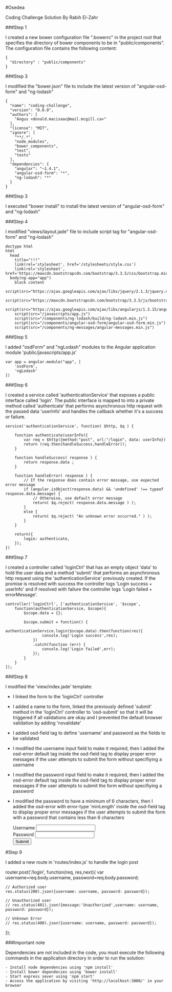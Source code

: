 #Osedea

Coding Challenge Solution By Rabih El-Zahr

###Step 1

I created a new bower configuration file ".bowerrc" in the project root that specifies the directory of bower components to be in "public/components". The configuration file contains the following content:

	{
	  "directory" : "public/components"
	}

###Step 3

I modified the "bower.json" file to include the latest version of "angular-osd-form" and "ng-lodash"

	{
	  "name": "coding-challenge",
	  "version": "0.0.0",
	  "authors": [
	    "Angus <donald.macisaac@mail.mcgill.ca>"
	  ],
	  "license": "MIT",
	  "ignore": [
	    "**/.*",
	    "node_modules",
	    "bower_components",
	    "test",
	    "tests"
	  ],
	  "dependencies": {
	    "angular": "~1.4.1",
	    "angular-osd-form": "*",
	    "ng-lodash": "*"
	  }
	}

###Step 3

I executed "bower install" to install the latest version of "angular-osd-form" and "ng-lodash"

###Step 4

I modified "views/layout.jade" file to include script tag for "angular-osd-form" and "ng-lodash" 

	doctype html
	html
	  head
	    title="!!!"
	    link(rel='stylesheet', href='/stylesheets/style.css')
	    link(rel='stylesheet', href='https://maxcdn.bootstrapcdn.com/bootstrap/3.3.5/css/bootstrap.min.css')
	  body(ng-app="app")
	    block content
	    script(src="https://ajax.googleapis.com/ajax/libs/jquery/2.1.3/jquery.min.js")
	    script(src="https://maxcdn.bootstrapcdn.com/bootstrap/3.3.5/js/bootstrap.min.js")
	    script(src="https://ajax.googleapis.com/ajax/libs/angularjs/1.3.15/angular.min.js")
	    script(src="/javascripts/app.js")
	    script(src="/components/ng-lodash/build/ng-lodash.min.js")
	    script(src="/components/angular-osd-form/angular-osd-form.min.js")
	    script(src="/components/ng-messages/angular-messages.min.js")

###Step 5

I added "osdForm" and "ngLodash" modules to the Angular application module 'public/javascripts/app.js'

    var app = angular.module("app", [
    	'osdForm',
    	'ngLodash'
    ])

###Step 6

I created a service called 'authenticationService' that exposes a public interface called 'login'. The public interface is mapped to into a private method called 'authentcate' that performs asynchronous http request with the passed data 'userInfo' and handles the callback whether it's a success or failure.

    service('authenticationService', function( $http, $q ) {
	   
	    function authenticate(userInfo){
	    	var req = $http({method:"post", url:"/login", data: userInfo})
	    	return (req.then(handleSuccess,handleError));
	    }

	    function handleSuccess( response ) {
	        return response.data ;
	    }

	    function handleError( response ) {
	    	// If the response does contain error message, use expected error message 
	        if (angular.isObject(response.data) && 'undefined' !== typeof response.data.message) {
	        	// Otherwise, use default error message
	        	return( $q.reject( response.data.message ) );
	        }
	        else {
            	return( $q.reject( "An unknown error occurred." ) );
	        }
	    }

	    return({
	        login: authenticate,
	    });
	})

###Step 7

I created a controller called 'loginCtrl' that has an empty object 'data' to hold the user data and a method 'submit' that performs an asynchronous http request using the 'authenticationService' previously created. If the promise is resolved with success the controller logs 'Login success + userInfo' and if resolved with failure the controller logs 'Login failed + errorMessage'. 

	controller('loginCtrl', ['authenticationService', '$scope', 
		function(authenticationService, $scope){
			$scope.data = {};

			$scope.submit = function() {
				authenticationService.login($scope.data).then(function(res){
					console.log('Login success',res);
				})
				.catch(function (err) {
					console.log('Login failed',err);
				}); 
			}
		}
	]);

###Step 8

I modified the 'view/index.jade' template:
 - I linked the form to the 'loginCtrl' controller
 - I added a name to the form, linked the previously defined 'submit' method in the 'loginCtrl' controller to 'osd-submit' so that it will be triggered if all validations are okay and I prevented the default browser validation by adding 'novalidate'
 - I added osd-field tag to define 'username' and password as the fields to be validated
 - I modified the username input field to make it required, then I added the osd-error default tag inside the osd-field tag to display proper error messages if the user attempts to submit the form without specifiying a username
 - I modified the password input field to make it required, then I added the osd-error default tag inside the osd-field tag to display proper error messages if the user attempts to submit the form without specifiying a password 
 - I modified the password to have a minimum of 6 characters, then I added the osd-error with error-type 'minLength' inside the osd-field tag to display proper error messages if the user attempts to submit the form with a password that contains less than 6 characters

    <div ng-controller="loginCtrl">
        <form name="osedeaLogin" osd-submit="submit()" novalidate>
            <div class="form-group">
                <label class="control-label">Username</label>
                <osd-field attr="username">
                    <input type="text" name="username" class="form-control" ng-model="data.username" required="required" />
                    <osd-error msg="Username is required!"></osd-error>
                </osd-field>
            </div>
            <div class="form-group">
                <label class="control-label">Password</label>
                <osd-field attr="password">
                    <input type="password" name="password" minLength="6" maxlength="12" class="form-control" ng-model="data.password" required="required" />
                    <osd-error msg="Password is required!"></osd-error>
                    <osd-error error-type="minlength" msg="Password must contain atleast 6 characters"></osd-error>
                </osd-field>
            </div>
            <div class="form-group">
                <button class="btn btn-primary">
                    Submit
                </button>
            </div>
        </form>
    </div>

#Step 9

I added a new route in 'routes/index.js' to handle the login post

router.post('/login', function(req, res,next){
	var username=req.body.username,
		password=req.body.password;

	// Authorized user
	res.status(200).json({username: username, password: password});

	// Unauthorized user
	// res.status(401).json({message:'Unauthorized',username: username, password: password});

	// Unknown Error
	// res.status(400).json({username: username, password: password});
});

###Important note

Dependencies are not included in the code, you must execute the following commands in the application directory in order to run the solution:

    - Install node dependencies using 'npm install'
    - Install bower dependecies using 'bower install'
    - Start express sever using 'npm start'
    - Access the application by visiting 'http://localhost:3000/' in your browser
